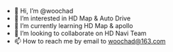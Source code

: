 - 👋 Hi, I’m @woochad
- 👀 I’m interested in HD Map & Auto Drive
- 🌱 I’m currently learning HD Map & apollo
- 💞️ I’m looking to collaborate on HD Navi Team
- 📫 How to reach me by email to woochad@163.com

<!---
woochad/woochad is a ✨ special ✨ repository because its `README.md` (this file) appears on your GitHub profile.
You can click the Preview link to take a look at your changes.
--->
